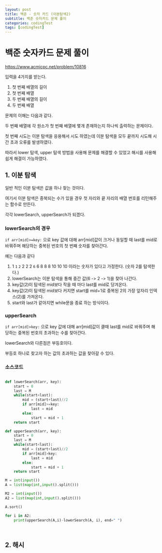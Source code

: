 ```yaml
---
layout: post
title: 백준 - 숫자 카드 (이분탐색2)
subtitle: 백준 숫자카드 문제 풀이 
categories: codingTest
tags: [codingTest]
---
```


# 백준 숫자카드 문제 풀이

https://www.acmicpc.net/problem/10816

입력을 4가지를 받는다.

1. 첫 번째 배열의 길이
2. 첫 번째 배열
3. 두 번째 배열의 길이
4. 두 번째 배열

문제의 이해는 다음과 같다.

두 번째 배열에 각 원소가 첫 번째 배열에 몇개 존재하는지 하나씩 출력하는 문제이다.

첫 번째 시도는 이분 탐색을 응용해서 시도 하였는데 이분 탐색을 모두 끝까지 시도해 시간 초과 오류를 발생하였다.

따라서 lower 탐색, upper 탐색 방법을 사용해 문제를 해결할 수 있었고 해시를 사용해 쉽게 해결이 가능하였다.


## 1. 이분 탐색


일반 적인 이분 탐색은 값을 하나 찾는 것이다.

여기서 이분 탐색은 중복되는 수가 있을 경우 첫 자리와 끝 자리의 배열 번호를 리턴해주는 함수로 만든다.

각각 lowerSearch, upperSearch가 되겠다.

### lowerSearch의 경우

`if arr[mid]>=key:` 으로 key 값에 대해 arr[mid]값이 크거나 동일할 때 last를 mid로 바꿔주며 해당하는 중복된 번호의 첫 번째 숫자를 찾아간다.

예는 다음과 같다

1. 1 `1` `2` 2 2 2 `6` 6 8 8 8 10 10 10 이라는 숫자가 있다고 가정한다. (숫자 2를 탐색한다.)
2. lowerSearch는 이분 탐색을 통해 중간 값(6 -> 2 -> 1)을 찾아 나간다.
3. key값(2)이 탐색된 mid보다 작을 때 마다 last를 mid로 당겨온다.
4. key값(2)이 탐색된 mid보다 커지면 start를 mid+1로 중복된 2의 가장 앞자리 인덱스(2)를 가져온다. 
5. start와 last가 같아지면 while문을 종료 하는 방식이다.

### upperSearch

`if arr[mid]>key:` 으로 key 값에 대해 arr[mid]값이 클때 last를 mid로 바꿔주며 해당하는 중복된 번호의 초과하는 수를 찾아간다.

lowerSearch와 다른점은 부등호이다. 

부등호 하나로 찾고자 하는 값의 초과하는 값을 찾아갈 수 있다.

### 소스코드

```python

def lowerSearch(arr, key):
    start = 0
    last = M
    while(start<last):
        mid = (start+last)//2
        if arr[mid]>=key:
            last = mid
        else:
            start = mid + 1
    return start

def upperSearch(arr, key):
    start = 0
    last = M
    while(start<last):
        mid = (start+last)//2
        if arr[mid]>key:
            last = mid
        else:
            start = mid + 1
    return start

M = int(input())
A = list(map(int,input().split()))

M2 = int(input())
A2 = list(map(int,input().split()))

A.sort()

for i in A2:
    print(upperSearch(A,i)-lowerSearch(A, i), end=" ")




```

## 2. 해시
